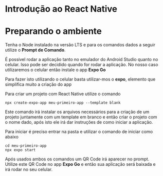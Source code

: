 # Introdução ao React Native

# Preparando o ambiente
Tenha o Node instalado na versão LTS e para os comandos dados a seguir utilize o **Prompt de Comando**.

É possível rodar a aplicação tanto no emulador do Android Studio quanto no celular. Isso pode ser decidido quando for rodar a aplicação. No nosso caso utilizaremos o celular então instale o app **Expo Go**

Para fazer isto utilizando o celular basta utilizar-mos o **expo**, elemento que simplifica muito a criação do app

Para criar um projeto com React Native utilize o comando

```
npx create-expo-app meu-primeiro-app --template blank
```

Este comando irá instalar os arquivos necessários para a criação de um projeto juntamente com um template em branco e então criar o projeto com o nome dado, após isto ele irá dar instruções de como iniciar a aplicação.

Para iniciar é preciso entrar na pasta e utilizar o comando de iniciar como abaixo

```
cd meu-primeiro-app
npx expo start
```

Após usados ambos os comandos um QR Code irá aparecer no prompt. Utilize este QR Code no app **Expo Go** e então sua aplicação será baixada e irá rodar no seu celular.